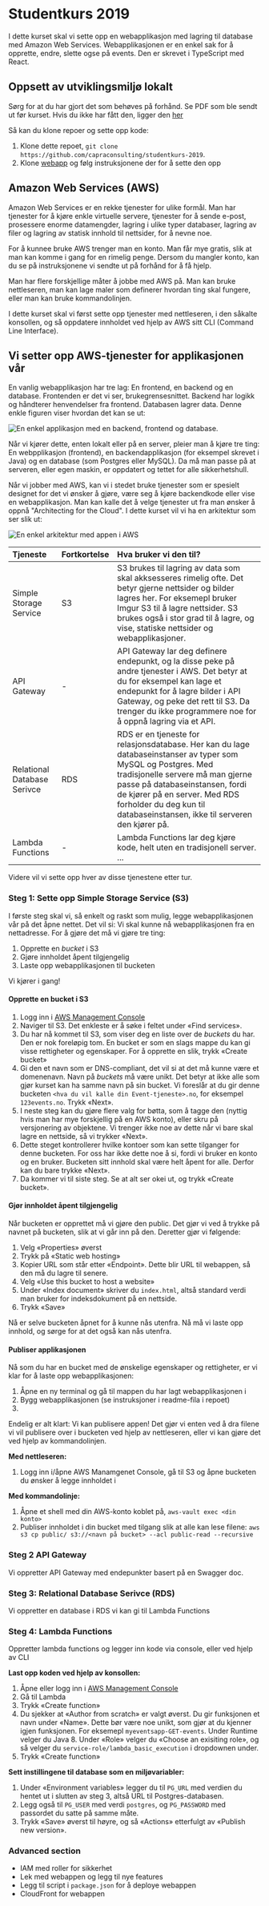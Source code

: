 # Studentkurs 2019

I dette kurset skal vi sette opp en webapplikasjon med lagring til database med Amazon Web Services. Webapplikasjonen er en enkel sak for å opprette, endre, slette ogse på events. Den er skrevet i TypeScript med React.

## Oppsett av utviklingsmiljø lokalt

Sørg for at du har gjort det som behøves på forhånd. Se PDF som ble sendt ut før kurset. Hvis du ikke har fått den, ligger den [her]()

Så kan du klone repoer og sette opp kode:

1. Klone dette repoet, `git clone https://github.com/capraconsulting/studentkurs-2019`.
2. Klone [webapp](https://github.com/capraconsulting/studentkurs-2019-webapp) og følg instruksjonene der for å sette den opp

## Amazon Web Services (AWS)

Amazon Web Services er en rekke tjenester for ulike formål. Man har tjenester for å kjøre enkle virtuelle servere, tjenester for å sende e-post, prosessere enorme datamengder, lagring i ulike typer databaser, lagring av filer og lagring av statisk innhold til nettsider, for å nevne noe.

For å kunnee bruke AWS trenger man en konto. Man får mye gratis, slik at man kan komme i gang for en rimelig penge. Dersom du mangler konto, kan du se på instruksjonene vi sendte ut på forhånd for å få hjelp.

Man har flere forskjellige måter å jobbe med AWS på. Man kan bruke nettleseren, man kan lage maler som definerer hvordan ting skal fungere, eller man kan bruke kommandolinjen.

I dette kurset skal vi først sette opp tjenester med nettleseren, i den såkalte konsollen, og så oppdatere innholdet ved hjelp av AWS sitt CLI (Command Line Interface).

## Vi setter opp AWS-tjenester for applikasjonen vår

En vanlig webapplikasjon har tre lag: En frontend, en backend og en database. Frontenden er det vi ser, brukegrensesnittet. Backend har logikk og håndterer henvendelser fra frontend. Databasen lagrer data. Denne enkle figuren viser hvordan det kan se ut:

![En enkel applikasjon med en backend, frontend og database.](images/simple-app-arch.png)

Når vi kjører dette, enten lokalt eller på en server, pleier man å kjøre tre ting: En webpplikasjon (frontend), en backendapplikasjon (for eksempel skrevet i Java) og en database (som Postgres eller MySQL). Da må man passe på at serveren, eller egen maskin, er oppdatert og tettet for alle sikkerhetshull.

Når vi jobber med AWS, kan vi i stedet bruke tjenester som er spesielt designet for det vi ønsker å gjøre, være seg å kjøre backendkode eller vise en webapplikasjon. Man kan kalle det å velge tjenester ut fra man ønsker å oppnå "Architecting for the Cloud". I dette kurset vil vi ha en arkitektur som ser slik ut:

![En enkel arkitektur med appen i AWS](images/AWS-app-arch.png)

| Tjeneste                    | Fortkortelse | Hva bruker vi den til?                                                                                                                                                                                                                                                                             |
| :-------------------------- | :----------- | :------------------------------------------------------------------------------------------------------------------------------------------------------------------------------------------------------------------------------------------------------------------------------------------------- |
| Simple Storage Service      | S3           | S3 brukes til lagring av data som skal akksesseres rimelig ofte. Det betyr gjerne nettsider og bilder lagres her. For eksemepl bruker Imgur S3 til å lagre nettsider. S3 brukes også i stor grad til å lagre, og vise, statiske nettsider og webapplikasjoner.                                     |
| API Gateway                 | -            | API Gateway lar deg definere endepunkt, og la disse peke på andre tjenester i AWS. Det betyr at du for eksempel kan lage et endepunkt for å lagre bilder i API Gateway, og peke det rett til S3. Da trenger du ikke programmere noe for å oppnå lagring via et API.                                |
| Relational Database Serivce | RDS          | RDS er en tjeneste for relasjonsdatabase. Her kan du lage databaseinstanser av typer som MySQL og Postgres. Med tradisjonelle servere må man gjerne passe på databaseinstansen, fordi de kjører på en server. Med RDS forholder du deg kun til databaseinstansen, ikke til serveren den kjører på. |
| Lambda Functions            | -            | Lambda Functions lar deg kjøre kode, helt uten en tradisjonell server. ...                                                                                                                                                                                                                         |

Videre vil vi sette opp hver av disse tjenestene etter tur.

### Steg 1: Sette opp Simple Storage Service (S3)

I første steg skal vi, så enkelt og raskt som mulig, legge webapplikasjonen vår på det åpne nettet. Det vil si: Vi skal kunne nå webapplikasjonen fra en nettadresse. For å gjøre det må vi gjøre tre ting:

1. Opprette en _bucket_ i S3
2. Gjøre innholdet åpent tilgjengelig
3. Laste opp webapplikasjonen til bucketen

Vi kjører i gang!

#### Opprette en bucket i S3

1. Logg inn i [AWS Management Console](https://eu-west-1.console.aws.amazon.com/console)
2. Naviger til S3. Det enkleste er å søke i feltet under «Find services».
3. Du har nå kommet til S3, som viser deg en liste over de _buckets_ du har. Den er nok foreløpig tom. En bucket er som en slags mappe du kan gi visse rettigheter og egenskaper. For å opprette en slik, trykk «Create bucket»
4. Gi den et navn som er DNS-compliant, det vil si at det må kunne være et domenenavn. Navn på _buckets_ må være unikt. Det betyr at ikke alle som gjør kurset kan ha samme navn på sin bucket. Vi foreslår at du gir denne bucketen `<hva du vil kalle din Event-tjeneste>.no`, for eksempel `123events.no`. Trykk «Next».
5. I neste steg kan du gjøre flere valg for bøtta, som å tagge den (nyttig hvis man har mye forskjellig på en AWS konto), eller skru på versjonering av objektene. Vi trenger ikke noe av dette når vi bare skal lagre en nettside, så vi trykker «Next».
6. Dette steget kontrollerer hvilke kontoer som kan sette tilganger for denne bucketen. For oss har ikke dette noe å si, fordi vi bruker en konto og en bruker. Bucketen sitt innhold skal være helt åpent for alle. Derfor kan du bare trykke «Next».
7. Da kommer vi til siste steg. Se at alt ser okei ut, og trykk «Create bucket».

#### Gjør innholdet åpent tilgjengelig

Når bucketen er opprettet må vi gjøre den public. Det gjør vi ved å trykke på navnet på bucketen, slik at vi går inn på den. Deretter gjør vi følgende:

1. Velg «Properties» øverst
2. Trykk på «Static web hosting»
3. Kopier URL som står etter «Endpoint». Dette blir URL til webappen, så den må du lagre til senere.
4. Velg «Use this bucket to host a website»
5. Under «Index document» skriver du `index.html`, altså standard verdi man bruker for indeksdokument på en nettside.
6. Trykk «Save»

Nå er selve bucketen åpnet for å kunne nås utenfra. Nå må vi laste opp innhold, og sørge for at det også kan nås utenfra.

#### Publiser applikasjonen

Nå som du har en bucket med de ønskelige egenskaper og rettigheter, er vi klar for å laste opp webapplikasjonen:

1. Åpne en ny terminal og gå til mappen du har lagt webapplikasjonen i
2. Bygg webapplikasjonen (se instruksjoner i readme-fila i repoet)
3.

Endelig er alt klart: Vi kan publisere appen! Det gjør vi enten ved å dra filene vi vil publisere over i bucketen ved hjelp av nettleseren, eller vi kan gjøre det ved hjelp av kommandolinjen.

**Med nettleseren:**

1. Logg inn i/åpne AWS Manamgenet Console, gå til S3 og åpne bucketen du ønsker å legge innholdet i

**Med kommandolinje:**

1. Åpne et shell med din AWS-konto koblet på, `aws-vault exec <din konto>`
2. Publiser innholdet i din bucket med tilgang slik at alle kan lese filene: `aws s3 cp public/ s3://<navn på bucket> --acl public-read --recursive`

### Steg 2 API Gateway

Vi oppretter API Gateway med endepunkter basert på en Swagger doc.

### Steg 3: Relational Database Serivce (RDS)

Vi oppretter en database i RDS vi kan gi til Lambda Functions

### Steg 4: Lambda Functions

Oppretter lambda functions og legger inn kode via console, eller ved hjelp av CLI

**Last opp koden ved hjelp av konsollen:**

1. Åpne eller logg inn i [AWS Management Console](https://eu-west-1.console.aws.amazon.com/console)
2. Gå til Lambda
3. Trykk «Create function»
4. Du sjekker at «Author from scratch» er valgt øverst. Du gir funksjonen et navn under «Name». Dette bør være noe unikt, som gjør at du kjenner igjen funksjonen. For eksemepl `myeventsapp-GET-events`. Under Runtime velger du Java 8. Under «Role» velger du «Choose an exisiting role», og så velger du `service-role/lambda_basic_execution` i dropdownen under.
5. Trykk «Create function»

**Sett instillingene til database som en miljøvariabler:**

1. Under «Environment variables» legger du til `PG_URL` med verdien du hentet ut i slutten av steg 3, altså URL til Postgres-databasen.
2. Legg også til `PG_USER` med verdi `postgres`, og `PG_PASSWORD` med passordet du satte på samme måte.
3. Trykk «Save» øverst til høyre, og så «Actions» etterfulgt av «Publish new version».

### Advanced section

-   IAM med roller for sikkerhet
-   Lek med webappen og legg til nye features
-   Legg til script i `package.json` for å deploye webappen
-   CloudFront for webappen
